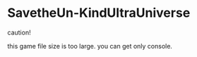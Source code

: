 # SavetheUn-KindUltraUniverse

caution!

this game file size is too large.
you can get only console.
